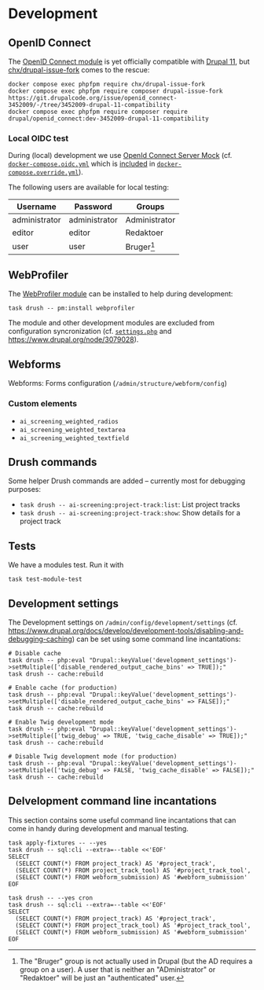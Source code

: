 # Development

## OpenID Connect

The [OpenID Connect module](https://www.drupal.org/project/openid_connect) is yet officially compatible with [Drupal
11](https://www.drupal.org/about/11), but
[chx/drupal-issue-fork](https://www.drupal.org/docs/develop/git/using-gitlab-to-contribute-to-drupal/core-version-compatibility-fixes-for-modules-with-unmerged-changes)
comes to the rescue:

``` shell
docker compose exec phpfpm require chx/drupal-issue-fork
docker compose exec phpfpm require composer drupal-issue-fork https://git.drupalcode.org/issue/openid_connect-3452009/-/tree/3452009-drupal-11-compatibility
docker compose exec phpfpm require composer require drupal/openid_connect:dev-3452009-drupal-11-compatibility
```

### Local OIDC test

During (local) development we use [OpenId Connect Server Mock](https://github.com/Soluto/oidc-server-mock) (cf.
[`docker-compose.oidc.yml`](docker-compose.oidc.yml) which is
[included](https://docs.docker.com/compose/how-tos/multiple-compose-files/include/) in
[`docker-compose.override.yml`](docker-compose.override.yml)).

The following users are available for local testing:

| Username      | Password      | Groups        |
|---------------|---------------|---------------|
| administrator | administrator | Administrator |
| editor        | editor        | Redaktoer     |
| user          | user          | Bruger[^1]    |

[^1]: The "Bruger" group is not actually used in Drupal (but the AD requires a group on a user). A user that is neither
    an "ADministrator" or "Redaktoer" will be just an "authenticated" user.

## WebProfiler

The [WebProfiler module](https://www.drupal.org/project/webprofiler) can be installed to help during development:

``` shell
task drush -- pm:install webprofiler
```

The module and other development modules are excluded from configuration syncronization (cf.
[`settings.php`](../web/sites/default/settings.php) and <https://www.drupal.org/node/3079028>).

## Webforms

Webforms: Forms configuration (`/admin/structure/webform/config`)

### Custom elements

* `ai_screening_weighted_radios`
* `ai_screening_weighted_textarea`
* `ai_screening_weighted_textfield`

## Drush commands

Some helper Drush commands are added – currently most for debugging purposes:

* `task drush -- ai-screening:project-track:list`: List project tracks
* `task drush -- ai-screening:project-track:show`: Show details for a project track

## Tests

We have a modules test. Run it with

``` shell name="test-module-test"
task test-module-test
```

## Development settings

The Development settings on `/admin/config/development/settings` (cf.
<https://www.drupal.org/docs/develop/development-tools/disabling-and-debugging-caching>) can be set using some command
line incantations:

``` shell name=development-settings-cache-disable
# Disable cache
task drush -- php:eval "Drupal::keyValue('development_settings')->setMultiple(['disable_rendered_output_cache_bins' => TRUE]);"
task drush -- cache:rebuild
```

``` shell name=development-settings-cache-enable
# Enable cache (for production)
task drush -- php:eval "Drupal::keyValue('development_settings')->setMultiple(['disable_rendered_output_cache_bins' => FALSE]);"
task drush -- cache:rebuild
```

``` shell name=development-settings-twig-enable
# Enable Twig development mode
task drush -- php:eval "Drupal::keyValue('development_settings')->setMultiple(['twig_debug' => TRUE, 'twig_cache_disable' => TRUE]);"
task drush -- cache:rebuild
```

``` shell name=development-settings-twig-disable
# Disable Twig development mode (for production)
task drush -- php:eval "Drupal::keyValue('development_settings')->setMultiple(['twig_debug' => FALSE, 'twig_cache_disable' => FALSE]);"
task drush -- cache:rebuild
```

## Delvelopment command line incantations

This section contains some useful command line incantations that can come in handy during development and manual
testing.

``` shell name=test-cron-cleanup
task apply-fixtures -- --yes
task drush -- sql:cli --extra=--table <<'EOF'
SELECT
  (SELECT COUNT(*) FROM project_track) AS '#project_track',
  (SELECT COUNT(*) FROM project_track_tool) AS '#project_track_tool',
  (SELECT COUNT(*) FROM webform_submission) AS '#webform_submission'
EOF

task drush -- --yes cron
task drush -- sql:cli --extra=--table <<'EOF'
SELECT
  (SELECT COUNT(*) FROM project_track) AS '#project_track',
  (SELECT COUNT(*) FROM project_track_tool) AS '#project_track_tool',
  (SELECT COUNT(*) FROM webform_submission) AS '#webform_submission'
EOF
```
